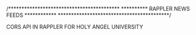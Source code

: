 /******************************************
 ********** RAPPLER NEWS FEEDS ************
 ******************************************/

  CORS API IN RAPPLER FOR HOLY ANGEL UNIVERSITY
